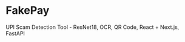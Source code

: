  # FakePay
 
UPI Scam Detection Tool - ResNet18, OCR, QR Code, React + Next.js, FastAPI
   
 

  
 
 
   
  
 
    
 
 
 
 
 
